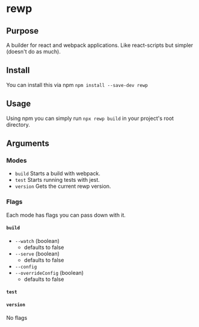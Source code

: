 # rewp

## Purpose
A builder for react and webpack applications. Like react-scripts but simpler (doesn't do as much).

## Install
You can install this via npm `npm install --save-dev rewp`

## Usage
Using npm you can simply run `npx rewp build` in your project's root directory.

## Arguments
### Modes
- `build` Starts a build with webpack.
- `test` Starts running tests with jest.
- `version` Gets the current rewp version.

### Flags
Each mode has flags you can pass down with it.
#### `build`
- `--watch` (boolean)
    - defaults to false
- `--serve` (boolean)
    - defaults to false
- `--config`
- `--overrideConfig` (boolean)
    - defaults to false


#### `test` 


#### `version`
No flags
